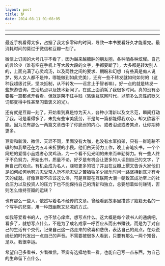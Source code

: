 ```yaml
---
layout: post
title: 梦
date: 2014-08-11 01:08:05
---
```


<meta http-equiv='Content-Type' content='text/html; charset=utf-8' />

---

---

最近手机看得太多，占据了我太多零碎的时间，导致一本书要看好久才能看完。最消耗时间的莫过于微信和豆瓣一刻了。


微信上订阅的大号几乎不看了，因为越来越臃肿的朋友圈，各种晒各种炫耀。自己的言论少（谁有空在手机上写大段大段的文字，手都要断了），大多都是转发别人的，上面充满了心灵鸡汤，以及两性之间的要求、期盼和幻想（有些真是痴人说梦，男人女人都不是神，哪能做到如此完美），还有一些不转发就如何如何的（这种我超级讨厌，坚决抵制，从不转发——谣言止于智者嘛）。好一点的就是转发一些旅游咨询，生活热点以及技术新闻了。在这上面消耗了我很多时间。真的没有必要每一篇都点开看看，但就是架不住手贱（感谢互联网时代，以前多么恶性的贬义词都变得中性甚至闪着褒义的光）。



还有就是豆瓣一刻了。开始看到真是惊为天人，各种小清新以及文艺范，瞬间打动了我。可是看得多了，未免有些审美疲劳，不是每一篇都能得我欢心，却又欲罢不能。因为总有那么一两篇文章击中了你脆弱的内心，或者泪点或者笑点，让你期待更多。


豆瓣和新浪、微信、天涯不同，里面没有大咖，也没有水军掐架，只有一群笔耕不辍的如我辈还在为五斗米折腰的小民。他们白天努力工作，晚上奋笔疾书，一个个简短的爱情小品或者心灵鸡汤，为一个看不见光明的未来而辛勤努力。有一些人终于不负努力，开始出书，质量不论，好歹是有机会让更多的人读到自己的文字，了解自己的观点。有机会成为名人，赚取更多的钱？并且在豆瓣上撰文告诉大家他们是如何如何地努力忍受常人所不能忍受之苦牺牲多少娱乐时间一路坚持到底才有今天的成就。好像豆瓣不应该这么俗，可是豆瓣在互联网大潮一朝致富成功至上的社会压力以及投资人的压力下也不能保持自己的清新和独立，总要想着如何赚钱，否则怎么维持豆瓣的运转？

也有那么一些人，依然写着名不经传的文章。曾经看到故事里描述了籍籍无名的一个写手的悲哀，用一种既幽默又悲凉的方式。


如我等爱看书的人，也不禁心痒痒，想写点什么。这大概是每个读书人的通病吧，看多了，就想写点什么，不是为了成名成家一呼百应从而出书赚钱，而是为了对自己的生活有个交代，记录自己这一路走来的欣喜和悲伤，表达自己的观点，在众说纷纭的时代发出一点自己的声音。不需要被很多人看到，只要有那么一两个知音，足以。我很幸运。

希望自己多看书，少看微信，豆瓣有选择地看一看。也能自己写一点东西，为自己的生命留下点什么。


